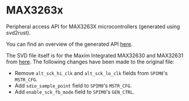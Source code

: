 # MAX3263x

Peripheral access API for MAX3263X microcontrollers (generated using svd2rust).

You can find an overview of the generated API [here](https://docs.rs/svd2rust/0.23.0/svd2rust/#peripheral-api).

The SVD file itself is for the Maxim Integrated MAX32630 and MAX32631 from [here](https://developer.arm.com/tools-and-software/embedded/cmsis/cmsis-packs). The following changes have been made to the original file:

- Remove `alt_sck_hi_clk` and `alt_sck_lo_clk` fields from `SPIM0`'s `MSTR_CFG`.
- Add `sdio_sample_point` field to `SPIM0`'s `MSTR_CFG`.
- Add `enable_sck_fb_mode` field to `SPIM0`'s `GEN_CTRL`.
